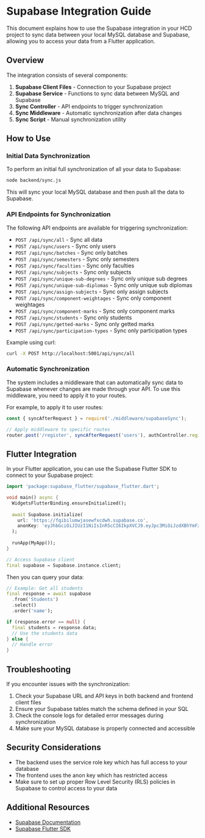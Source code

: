 # Supabase Integration Guide

This document explains how to use the Supabase integration in your HCD project to sync data between your local MySQL database and Supabase, allowing you to access your data from a Flutter application.

## Overview

The integration consists of several components:

1. **Supabase Client Files** - Connection to your Supabase project
2. **Supabase Service** - Functions to sync data between MySQL and Supabase
3. **Sync Controller** - API endpoints to trigger synchronization
4. **Sync Middleware** - Automatic synchronization after data changes
5. **Sync Script** - Manual synchronization utility

## How to Use

### Initial Data Synchronization

To perform an initial full synchronization of all your data to Supabase:

```bash
node backend/sync.js
```

This will sync your local MySQL database and then push all the data to Supabase.

### API Endpoints for Synchronization

The following API endpoints are available for triggering synchronization:

- `POST /api/sync/all` - Sync all data
- `POST /api/sync/users` - Sync only users
- `POST /api/sync/batches` - Sync only batches
- `POST /api/sync/semesters` - Sync only semesters
- `POST /api/sync/faculties` - Sync only faculties
- `POST /api/sync/subjects` - Sync only subjects
- `POST /api/sync/unique-sub-degrees` - Sync only unique sub degrees
- `POST /api/sync/unique-sub-diplomas` - Sync only unique sub diplomas
- `POST /api/sync/assign-subjects` - Sync only assign subjects
- `POST /api/sync/component-weightages` - Sync only component weightages
- `POST /api/sync/component-marks` - Sync only component marks
- `POST /api/sync/students` - Sync only students
- `POST /api/sync/getted-marks` - Sync only getted marks
- `POST /api/sync/participation-types` - Sync only participation types

Example using curl:

```bash
curl -X POST http://localhost:5001/api/sync/all
```

### Automatic Synchronization

The system includes a middleware that can automatically sync data to Supabase whenever changes are made through your API. To use this middleware, you need to apply it to your routes.

For example, to apply it to user routes:

```javascript
const { syncAfterRequest } = require('./middleware/supabaseSync');

// Apply middleware to specific routes
router.post('/register', syncAfterRequest('users'), authController.registerUser);
```

## Flutter Integration

In your Flutter application, you can use the Supabase Flutter SDK to connect to your Supabase project:

```dart
import 'package:supabase_flutter/supabase_flutter.dart';

void main() async {
  WidgetsFlutterBinding.ensureInitialized();
  
  await Supabase.initialize(
    url: 'https://fqibilumwjasewfxcdwh.supabase.co',
    anonKey: 'eyJhbGciOiJIUzI1NiIsInR5cCI6IkpXVCJ9.eyJpc3MiOiJzdXBhYmFzZSIsInJlZiI6ImZxaWJpbHVtd2phc2V3ZnhjZHdoIiwicm9sZSI6ImFub24iLCJpYXQiOjE3NDQ5Njc2NDQsImV4cCI6MjA2MDU0MzY0NH0.-XTukCqtDulFmkdHp-P1wbx_zO8YMB5LDTJvKojAarQ',
  );
  
  runApp(MyApp());
}

// Access Supabase client
final supabase = Supabase.instance.client;
```

Then you can query your data:

```dart
// Example: Get all students
final response = await supabase
  .from('Students')
  .select()
  .order('name');

if (response.error == null) {
  final students = response.data;
  // Use the students data
} else {
  // Handle error
}
```

## Troubleshooting

If you encounter issues with the synchronization:

1. Check your Supabase URL and API keys in both backend and frontend client files
2. Ensure your Supabase tables match the schema defined in your SQL
3. Check the console logs for detailed error messages during synchronization
4. Make sure your MySQL database is properly connected and accessible

## Security Considerations

- The backend uses the service role key which has full access to your database
- The frontend uses the anon key which has restricted access
- Make sure to set up proper Row Level Security (RLS) policies in Supabase to control access to your data

## Additional Resources

- [Supabase Documentation](https://supabase.io/docs)
- [Supabase Flutter SDK](https://supabase.io/docs/reference/dart/introduction)
